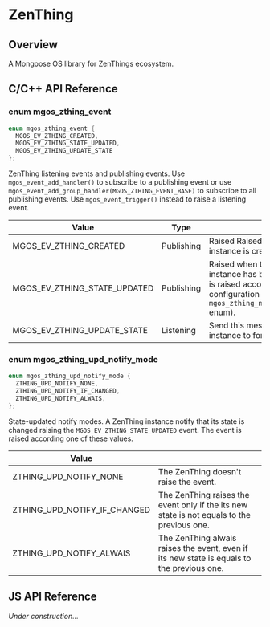 # ZenThing
## Overview
A Mongoose OS library for ZenThings ecosystem.
## C/C++ API Reference
### enum mgos_zthing_event
```c
enum mgos_zthing_event {
  MGOS_EV_ZTHING_CREATED, 
  MGOS_EV_ZTHING_STATE_UPDATED,
  MGOS_EV_ZTHING_UPDATE_STATE
};
```
ZenThing listening events and publishing events. Use `mgos_event_add_handler()` to subscribe to a publishing event or use `mgos_event_add_group_handler(MGOS_ZTHING_EVENT_BASE)` to subscribe to all publishing events. Use `mgos_event_trigger()` instead to raise a listening event.

|Value|Type||
|--|--|--|
|MGOS_EV_ZTHING_CREATED|Publishing|Raised Raised when a new ZenThing instance is created.|
|MGOS_EV_ZTHING_STATE_UPDATED|Publishing|Raised when the state of a ZenThing instance has been updated. This event is raised according the instance configuration (see the `mgos_zthing_notify_update_state_mode` enum).|
|MGOS_EV_ZTHING_UPDATE_STATE|Listening|Send this message to a Zenthing instance to force it updating its state.|
### enum mgos_zthing_upd_notify_mode
```c
enum mgos_zthing_upd_notify_mode {
  ZTHING_UPD_NOTIFY_NONE,
  ZTHING_UPD_NOTIFY_IF_CHANGED,
  ZTHING_UPD_NOTIFY_ALWAIS,
};
```
State-updated notify modes. A ZenThing instance notify that its state is changed raising the `MGOS_EV_ZTHING_STATE_UPDATED` event. The event is raised according one of these values.

|Value||
|--|--|
|ZTHING_UPD_NOTIFY_NONE|The ZenThing doesn't raise the event.|
|ZTHING_UPD_NOTIFY_IF_CHANGED|The ZenThing raises the event only if the its new state is not equals to the previous one.|
|ZTHING_UPD_NOTIFY_ALWAIS|The ZenThing alwais raises the event, even if its new state is equals to the previous one.|
## JS API Reference
*Under construction...*
